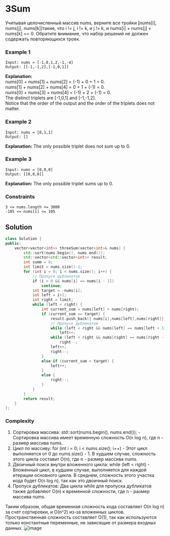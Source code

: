 # 3Sum

Учитывая целочисленный массив nums, верните все тройки [nums[i], nums[j], nums[k]]такие, что i != j, i != k, и j != k, и nums[i] + nums[j] + nums[k] == 0.
Обратите внимание, что набор решений не должен содержать повторяющихся троек.

### Example 1
```
Input: nums = [-1,0,1,2,-1,-4]
Output: [[-1,-1,2],[-1,0,1]]
```
**Explanation:** 
<br>nums[0] + nums[1] + nums[2] = (-1) + 0 + 1 = 0.
<br>nums[1] + nums[2] + nums[4] = 0 + 1 + (-1) = 0.
<br>nums[0] + nums[3] + nums[4] = (-1) + 2 + (-1) = 0.
<br>The distinct triplets are [-1,0,1] and [-1,-1,2].
<br>Notice that the order of the output and the order of the triplets does not matter.

### Example 2
```
Input: nums = [0,1,1]
Output: []
```
**Explanation:** The only possible triplet does not sum up to 0.
### Example 3
```
Input: nums = [0,0,0]
Output: [[0,0,0]]
```
**Explanation:** The only possible triplet sums up to 0.
### Constraints
```
3 <= nums.length <= 3000
-105 <= nums[i] <= 105
```
## Solution
```cpp
class Solution {
public:
    vector<vector<int>> threeSum(vector<int>& nums) {
        std::sort(nums.begin(), nums.end());
        std::vector<std::vector<int>> result;
        int summ = 0;
        int limit = nums.size()-1;
        for (int i = 0; i < nums.size(); i++) {
            // Пропуск дубликатов
            if (i > 0 && nums[i] == nums[i - 1])
                continue;
            int target = -nums[i];
            int left = i+1;
            int right = limit;
            while (left < right) {
                int current_sum = nums[left] + nums[right];
                if (current_sum == target) {
                    result.push_back({ nums[i],nums[left],nums[right]});
                    // Пропуск дубликатов
                    while (left < right && nums[left] == nums[left + 1])
                        left++;
                    while (left < right && nums[right] == nums[right - 1])
                        right--;
                    left++;
                    right--;
                }
                else if (current_sum < target) {
                    left++;
                }
                else {
                    right--;
                }   
            }
        }
        return result;
    }
};
```
### Complexity
1. Сортировка массива: std::sort(nums.begin(), nums.end()); - Сортировка массива имеет временную сложность O(n log n), где n - размер массива nums.
2. Цикл по массиву: for (int i = 0; i < nums.size(); i++) - Этот цикл выполняется от 0 до nums.size() - 1. В худшем случае, сложность этого цикла составит O(n), где n - размер массива nums.
3. Двоичный поиск внутри вложенного цикла: while (left < right) - Вложенный цикл, в худшем случае, выполняется для каждой итерации основного цикла. В среднем, сложность этого участка кода будет O(n log n), так как это двоичный поиск.
4. Пропуск дубликатов: Два цикла while для пропуска дубликатов также добавляют O(n) к временной сложности, где n - размер массива nums.

Таким образом, общая временная сложность кода составляет O(n log n) за счет сортировки, и O(n^2) из-за вложенных циклов. Пространственная сложность составляет O(1), так как используются только константные переменные, не зависящие от размера входных данных.
![image](https://github.com/shkvik/leet-code/assets/75574213/0da409a5-123b-4c8d-830e-bf03aef39e44)
